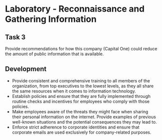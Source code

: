 # Laboratory - Reconnaissance and Gathering Information 

## Task 3
Provide recommendations for how this company (Capital One) could reduce the amount of public information that is available.

## Development

- Provide consistent and comprehensive training to all members of the organization, from top executives to the lowest levels, as they all share the same resources when it comes to information technology.
- Establish policies and ensure that they are fully implemented through routine checks and incentives for employees who comply with those policies.
- Make employees aware of the threats they might face when sharing their personal information on the internet. Provide examples of previous well-known situations and the potential consequences they may lead to.
- Enforce strict adherence to corporate identities and ensure that corporate emails are used exclusively for company-related purposes.

